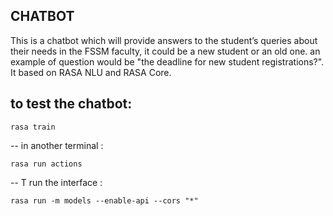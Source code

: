 
## CHATBOT
This is a chatbot which will provide answers to the student’s queries about their needs in the FSSM faculty, it could be a new student or an old one.
an example of question would be "the deadline for new student registrations?".
It based on RASA NLU and RASA Core.

## to test the chatbot:

```
rasa train 
```

-- in another terminal :
```
rasa run actions
```
-- T run the interface :
```
rasa run -m models --enable-api --cors "*"
```
